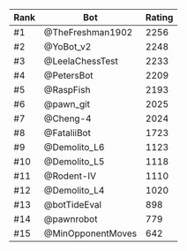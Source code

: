 Rank|Bot|Rating
---|---|---
#1|@TheFreshman1902|2256
#2|@YoBot_v2|2248
#3|@LeelaChessTest|2233
#4|@PetersBot|2209
#5|@RaspFish|2193
#6|@pawn_git|2025
#7|@Cheng-4|2024
#8|@FataliiBot|1723
#9|@Demolito_L6|1123
#10|@Demolito_L5|1118
#11|@Rodent-IV|1110
#12|@Demolito_L4|1020
#13|@botTideEval|898
#14|@pawnrobot|779
#15|@MinOpponentMoves|642
